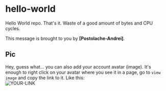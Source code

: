 # hello-world

Hello World repo. That's it. Waste of a good amount of bytes and CPU cycles.

This message is brought to you by **[Postolache-Andrei]**.

## Pic

Hey, guess what... you can also add your account avatar (image). It's enough to right click on your avatar where you see it in a page, go to `view image` and copy the link to it.
Like this:  
![YOUR-LINK](https://avatars.githubusercontent.com/u/120385988?v=4)
